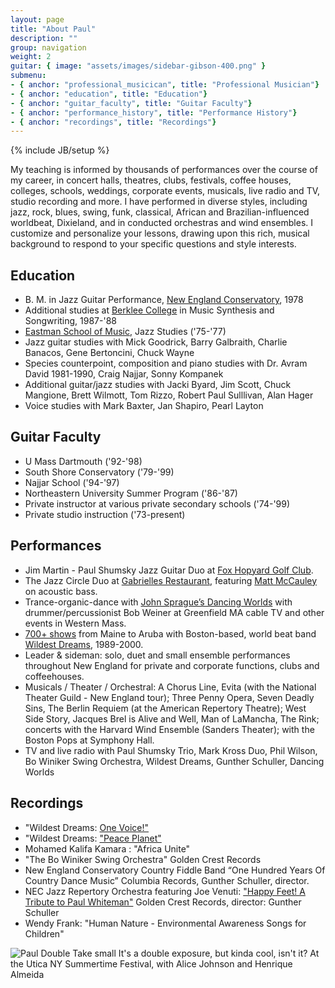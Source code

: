 ```yaml
---
layout: page
title: "About Paul"
description: ""
group: navigation
weight: 2
guitar: { image: "assets/images/sidebar-gibson-400.png" }
submenu:
- { anchor: "professional_musicican", title: "Professional Musician"}
- { anchor: "education", title: "Education"}
- { anchor: "guitar_faculty", title: "Guitar Faculty"}
- { anchor: "performance_history", title: "Performance History"}
- { anchor: "recordings", title: "Recordings"}
---
```

{% include JB/setup %}


My teaching is informed by thousands of performances over the course of my career, in concert halls, theatres, clubs, festivals, coffee houses, colleges, schools, weddings, corporate events, musicals, live radio and TV, studio recording and more. I have performed in diverse styles, including jazz, rock, blues, swing, funk, classical, African and Brazilian-influenced worldbeat, Dixieland, and in conducted orchestras and wind ensembles. I customize and personalize your lessons, drawing upon this rich, musical background to respond to your specific questions and style interests.


## Education

*   B. M. in Jazz Guitar Performance, [New England Conservatory](http://necmusic.edu/), 1978
*   Additional studies at [Berklee College](http://www.berklee.edu) in Music Synthesis and Songwriting, 1987-'88
*   [Eastman School of Music](http://www.rochester.edu/Eastman/), Jazz Studies ('75-'77)
*   Jazz guitar studies with Mick Goodrick, Barry Galbraith, Charlie Banacos, Gene Bertoncini, Chuck Wayne
*   Species counterpoint, composition and piano studies with Dr. Avram David 1981-1990, Craig Najjar, Sonny Kompanek
*   Additional guitar/jazz studies with Jacki Byard, Jim Scott, Chuck Mangione, Brett Wilmott, Tom Rizzo, Robert Paul Sulllivan, Alan Hager
*   Voice studies with Mark Baxter, Jan Shapiro, Pearl Layton

## Guitar Faculty

*   U Mass Dartmouth ('92-'98)
*   South Shore Conservatory ('79-'99)
*   Najjar School ('94-'97)
*   Northeastern University Summer Program ('86-'87)
*   Private instructor at various private secondary schools ('74-'99)
*   Private studio instruction ('73-present)

## Performances

* Jim Martin - Paul Shumsky Jazz Guitar Duo at [Fox Hopyard Golf Club](http://otrrestaurant.com/).
* The Jazz Circle Duo at [Gabrielles Restaurant](http://www.gabrielles.net/), featuring [Matt McCauley](http://www.jazzcircle.com/) on acoustic bass.
* Trance-organic-dance with [John Sprague’s Dancing Worlds](http://www.sunyataproductions.com/) with drummer/percussionist Bob Weiner at Greenfield MA cable TV and other events in Western Mass.
* [700+ shows](http://www.wildestdreams.com/pages/appear_hist.html) from Maine to Aruba with Boston-based, world beat band [Wildest Dreams](http://www.wildestdreams.com/), 1989-2000.
* Leader & sideman: solo, duet and small ensemble performances throughout New England for private and corporate functions, clubs and coffeehouses.
* Musicals / Theater / Orchestral: A Chorus Line, Evita (with the National Theater Guild - New England tour); Three Penny Opera, Seven Deadly Sins, The Berlin Requiem (at the American Repertory Theatre); West Side Story, Jacques Brel is Alive and Well, Man of LaMancha, The Rink; concerts with the Harvard Wind Ensemble (Sanders Theater); with the Boston Pops at Symphony Hall.
* TV and live radio with  Paul Shumsky Trio, Mark Kross Duo, Phil Wilson, Bo Winiker Swing Orchestra, Wildest Dreams, Gunther Schuller, Dancing Worlds

## Recordings

*   "Wildest Dreams: [One Voice!"](http://www.wildestdreams.com/pages/stuff.html)
*   "Wildest Dreams: ["Peace Planet" ](http://www.wildestdreams.com/pages/stuff.html)
*   Mohamed Kalifa Kamara : "Africa Unite"
*   "The Bo Winiker Swing Orchestra" Golden Crest Records
*   New England Conservatory Country Fiddle Band “One Hundred Years Of Country Dance Music” Columbia Records, Gunther Schuller, director.
* NEC Jazz Repertory Orchestra featuring Joe Venuti: ["Happy Feet! A Tribute to Paul Whiteman"](http://www.cduniverse.com/productinfo.asp?pid=6140838&amp;style=music&amp;frm=lk_jzmtz&quot;) Golden Crest Records, director: Gunther Schuller
*   Wendy Frank: "Human Nature - Environmental Awareness Songs for Children"


<img src="{{ BASE_PATH }}/assets/images/dbl-take-paul-small.gif" alt="Paul Double Take small"/>
It's a double exposure, but kinda cool, isn't it? At the Utica NY Summertime Festival, with Alice Johnson and Henrique Almeida